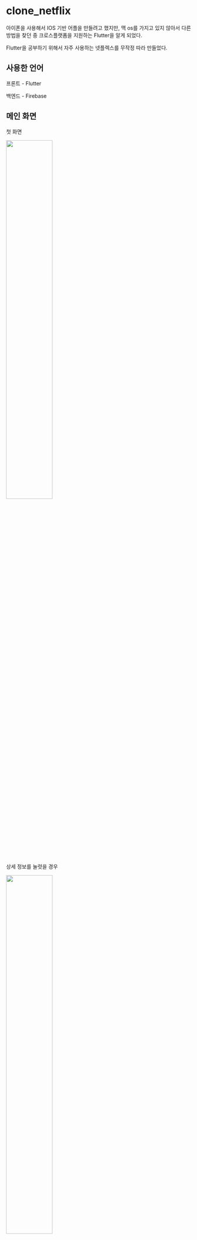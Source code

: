 # clone_netflix

<p> 아이폰을 사용해서 IOS 기반 어플을 만들려고 했지만, 맥 os를 가지고 있지 않아서 다른 방법을 찾던 중 크로스플랫폼을 지원하는 Flutter을 알게 되었다. </p> 
<p> Flutter을 공부하기 위해서 자주 사용하는 넷플렉스를 무작정 따라 만들었다. </p>

## 사용한 언어
<p> 프론트 - Flutter</p> 
<p> 백엔드 - Firebase</p>

## 메인 화면
<p> 첫 화면 </p>
<img src = "https://user-images.githubusercontent.com/23256819/126773957-b014ee98-94fb-4812-9497-3705d4b766d9.png" width="50%" height="50%">
<p> 상세 정보를 눌렷을 경우 </p>
<img src = "https://user-images.githubusercontent.com/23256819/126773967-7f1e9c70-66e7-430d-a3b8-01796f07720a.png" width="50%" height="50%">


## 검색 화면
<p>검색 첫 화면</p>
<img src = "https://user-images.githubusercontent.com/23256819/126774052-bcf1711e-a768-41c4-bb0a-a5204b797ae1.png" width="50%" height="50%">
<p>'드라마' 라는 단어를 검색시 나타나는 화면</p>
<img src = "https://user-images.githubusercontent.com/23256819/126774056-8d6eacd7-0283-46ce-954b-60b3eae9becb.png" width="50%" height="50%">


## 저장한 컨텐츠 모아보는 화면
<p> 화면 </p>
<img src= "https://user-images.githubusercontent.com/23256819/126774064-6878e763-3235-4903-9790-59c67d9145fb.png" width="50%" height="50%">
<p> 파이어베이스에 저장된 정보 </p>
<img src = "https://user-images.githubusercontent.com/23256819/126773634-03668196-a841-488e-affc-0dff5d101d49.PNG" >


## 강의 주소
[구름](https://edu.goorm.io/lecture/19172/%EB%AC%B4%EC%9E%91%EC%A0%95-%ED%94%8C%EB%9F%AC%ED%84%B0-flutter-firebase-%EB%84%B7%ED%94%8C%EB%A6%AD%EC%8A%A4ui-%ED%81%B4%EB%A1%A0-%EC%BD%94%EB%94%A9)

